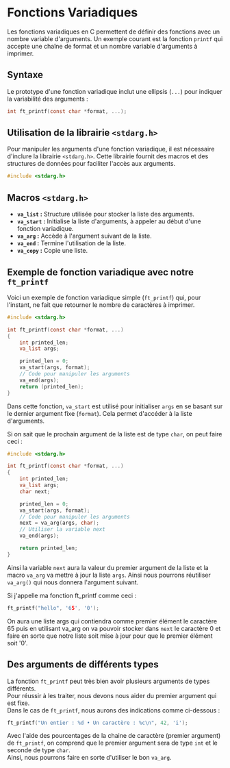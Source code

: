 # Fonctions Variadiques

Les fonctions variadiques en C permettent de définir des fonctions avec un nombre variable d'arguments. Un exemple courant est la fonction `printf` qui accepte une chaîne de format et un nombre variable d'arguments à imprimer.

## Syntaxe

Le prototype d'une fonction variadique inclut une ellipsis (`...`) pour indiquer la variabilité des arguments :

```c
int ft_printf(const char *format, ...);
```

## Utilisation de la librairie `<stdarg.h>`

Pour manipuler les arguments d'une fonction variadique, il est nécessaire d'inclure la librairie `<stdarg.h>`. Cette librairie fournit des macros et des structures de données pour faciliter l'accès aux arguments.

```c
#include <stdarg.h>
```

## Macros `<stdarg.h>`

- **`va_list` :** Structure utilisée pour stocker la liste des arguments.
- **`va_start` :** Initialise la liste d'arguments, à appeler au début d'une fonction variadique.
- **`va_arg` :** Accède à l'argument suivant de la liste.
- **`va_end` :** Termine l'utilisation de la liste.
- **`va_copy` :** Copie une liste.

## Exemple de fonction variadique avec notre `ft_printf`

Voici un exemple de fonction variadique simple (`ft_printf`) qui, pour l'instant, ne fait que retourner le nombre de caractères à imprimer.

```c
#include <stdarg.h>

int ft_printf(const char *format, ...)
{
    int printed_len;
    va_list args;

    printed_len = 0;
    va_start(args, format);
    // Code pour manipuler les arguments
    va_end(args);
    return (printed_len);
}
```

Dans cette fonction, `va_start` est utilisé pour initialiser `args` en se basant sur le dernier argument fixe (`format`). Cela permet d'accéder à la liste d'arguments.  

Si on sait que le prochain argument de la liste est de type `char`, on peut faire ceci :
```c
#include <stdarg.h>

int ft_printf(const char *format, ...)
{
    int printed_len;
    va_list args;
    char next;

    printed_len = 0;
    va_start(args, format);
    // Code pour manipuler les arguments
    next = va_arg(args, char);
    // Utiliser la variable next
    va_end(args);

    return printed_len;
}
```

Ainsi la variable `next` aura la valeur du premier argument de la liste et la macro `va_arg` va mettre à jour la liste `args`. Ainsi nous pourrons réutiliser `va_arg()` qui nous donnera l'argument suivant.

Si j'appelle ma fonction ft_printf comme ceci :
```c
ft_printf("hello", '65', '0');
```
On aura une liste args qui contiendra comme premier élément le caractère 65 puis en utilisant va_arg on va pouvoir stocker dans `next` le caractère 0 et faire en sorte que notre liste soit mise à jour pour que le premier élément soit '0'.

## Des arguments de différents types
La fonction `ft_printf` peut très bien avoir plusieurs arguments de types différents.  
Pour réussir à les traiter, nous devons nous aider du premier argument qui est fixe.  
Dans le cas de `ft_printf`, nous aurons des indications comme ci-dessous :
```c
ft_printf("Un entier : %d • Un caractère : %c\n", 42, 'i');
```
Avec l'aide des pourcentages de la chaine de caractère (premier argument) de `ft_printf`, on comprend que le premier argument sera de type `int` et le seconde de type `char`.  
Ainsi, nous pourrons faire en sorte d'utiliser le bon `va_arg`.  